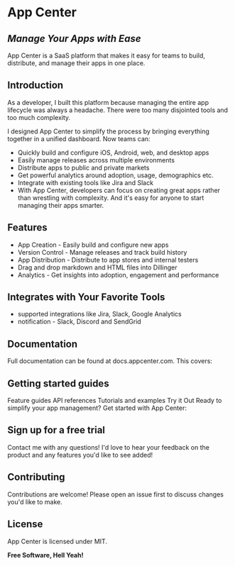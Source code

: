 # App Center

## _Manage Your Apps with Ease_

App Center is a SaaS platform that makes it easy for teams to build,
distribute, and manage their apps in one place.

## Introduction

As a developer, I built this platform because managing the entire app lifecycle was always a headache.
There were too many disjointed tools and too much complexity.

I designed App Center to simplify the process by bringing everything together in a unified dashboard. Now teams can:

- Quickly build and configure iOS, Android, web, and desktop apps
- Easily manage releases across multiple environments
- Distribute apps to public and private markets
- Get powerful analytics around adoption, usage, demographics etc.
- Integrate with existing tools like Jira and Slack
- With App Center, developers can focus on creating great apps rather than wrestling with complexity. And it's easy for anyone to start managing their apps smarter.

## Features

- App Creation - Easily build and configure new apps
- Version Control - Manage releases and track build history
- App Distribution - Distribute to app stores and internal testers
- Drag and drop markdown and HTML files into Dillinger
- Analytics - Get insights into adoption, engagement and performance

## Integrates with Your Favorite Tools

- supported integrations like Jira, Slack, Google Analytics
- notification - Slack, Discord and SendGrid

## Documentation

Full documentation can be found at docs.appcenter.com. This covers:

## Getting started guides

Feature guides
API references
Tutorials and examples
Try it Out
Ready to simplify your app management? Get started with App Center:

## Sign up for a free trial

Contact me with any questions!
I'd love to hear your feedback on the product and any features you'd like to see added!

## Contributing

Contributions are welcome! Please open an issue first to discuss changes you'd like to make.

## License

App Center is licensed under MIT.

**Free Software, Hell Yeah!**

